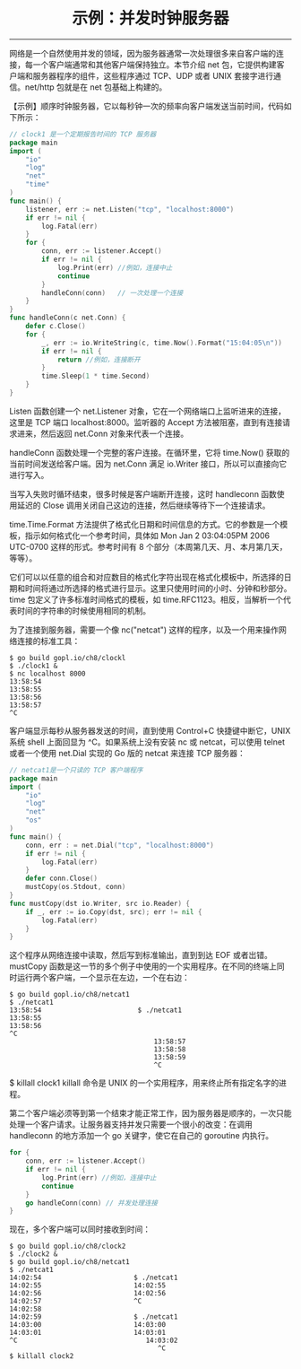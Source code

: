 <center><h1>示例：并发时钟服务器</h1></center>

---

网络是一个自然使用并发的领域，因为服务器通常一次处理很多来自客户端的连接，每一个客户端通常和其他客户端保持独立。本节介绍 net 包，它提供构建客户端和服务器程序的组件，这些程序通过 TCP、UDP 或者 UNIX 套接字进行通信。net/http 包就是在 net 包基础上构建的。

【示例】顺序时钟服务器，它以每秒钟一次的频率向客户端发送当前时间，代码如下所示：

```go
// clock1 是一个定期报告时间的 TCP 服务器
package main
import (
    "io"
    "log"
    "net"
    "time"
)
func main() {
    listener, err := net.Listen("tcp", "localhost:8000")
    if err != nil {
        log.Fatal(err)
    }
    for {
        conn, err := listener.Accept()
        if err != nil {
            log.Print(err) //例如，连接中止
            continue
        }
        handleConn(conn)   // 一次处理一个连接
    }
}
func handleConn(c net.Conn) {
    defer c.Close()
    for {
        _, err := io.WriteString(c, time.Now().Format("15:04:05\n"))
        if err != nil {
            return //例如，连接断开
        }
        time.Sleep(1 * time.Second)
    }
}
```

Listen 函数创建一个 net.Listener 对象，它在一个网络端口上监听进来的连接，这里是 TCP 端口 localhost:8000。监听器的 Accept 方法被阻塞，直到有连接请求进来，然后返回 net.Conn 对象来代表一个连接。

handleConn 函数处理一个完整的客户连接。在循环里，它将 time.Now() 获取的当前时间发送给客户端。因为 net.Conn 满足 io.Writer 接口，所以可以直接向它进行写入。

当写入失败时循环结束，很多时候是客户端断开连接，这时 handleconn 函数使用延迟的 Close 调用关闭自己这边的连接，然后继续等待下一个连接请求。

time.Time.Format 方法提供了格式化日期和时间信息的方式。它的参数是一个模板，指示如何格式化一个参考时间，具体如 Mon Jan 2 03:04:05PM 2006 UTC-0700 这样的形式。参考时间有 8 个部分（本周第几天、月、本月第几天，等等）。

它们可以以任意的组合和对应数目的格式化字符出现在格式化模板中，所选择的日期和时间将通过所选择的格式进行显示。这里只使用时间的小时、分钟和秒部分。time 包定义了许多标准时间格式的模板，如 time.RFC1123。相反，当解析一个代表时间的字符串的时候使用相同的机制。

为了连接到服务器，需要一个像 nc("netcat") 这样的程序，以及一个用来操作网络连接的标准工具：

```
$ go build gopl.io/ch8/clockl
$ ./clock1 &
$ nc localhost 8000
13:58:54
13:58:55
13:58:56
13:58:57
^C
```

客户端显示每秒从服务器发送的时间，直到使用 Control+C 快捷键中断它，UNIX 系统 shell 上面回显为 ^C。如果系统上没有安装 nc 或 netcat，可以使用 telnet 或者一个使用 net.Dial 实现的 Go 版的 netcat 来连接 TCP 服务器：

```go
// netcat1是一个只读的 TCP 客户端程序
package main
import (
    "io"
    "log"
    "net"
    "os"
)
func main() {
    conn, err : = net.Dial("tcp", "localhost:8000")
    if err != nil {
        log.Fatal(err)
    }
    defer conn.Close()
    mustCopy(os.Stdout, conn)
}
func mustCopy(dst io.Writer, src io.Reader) {
    if _, err := io.Copy(dst, src); err != nil {
        log.Fatal(err)
    }
}
```

这个程序从网络连接中读取，然后写到标准输出，直到到达 EOF 或者岀错。mustCopy 函数是这一节的多个例子中使用的一个实用程序。在不同的终端上同时运行两个客户端，一个显示在左边，一个在右边：

```
$ go build gopl.io/ch8/netcat1
$ ./netcat1
13:58:54                        $ ./netcat1
13:58:55
13:58:56
^C
                                    13:58:57
                                    13:58:58
                                    13:58:59
                                    ^C
```

\$ killall clock1
killall 命令是 UNIX 的一个实用程序，用来终止所有指定名字的进程。

第二个客户端必须等到第一个结束才能正常工作，因为服务器是顺序的，一次只能处理一个客户请求。让服务器支持并发只需要一个很小的改变：在调用 handleconn 的地方添加一个 go 关键字，使它在自己的 goroutine 内执行。

```go
for {
    conn, err := listener.Accept()
    if err != nil {
        log.Print(err) //例如，连接中止
        continue
    }
    go handleConn(conn) // 并发处理连接
}
```

现在，多个客户端可以同时接收到时间：

```
$ go build gopl.io/ch8/clock2
$ ./clock2 &
$ go build gopl.io/ch8/netcat1
$ ./netcat1
14:02:54                       $ ./netcat1
14:02:55                       14:02:55
14:02:56                       14:02:56
14:02:57                       ^C
14:02:58
14:02:59                       $ ./netcat1
14:03:00                       14:03:00
14:03:01                       14:03:01
^C                                14:03:02
                                     ^C
$ killall clock2
```
